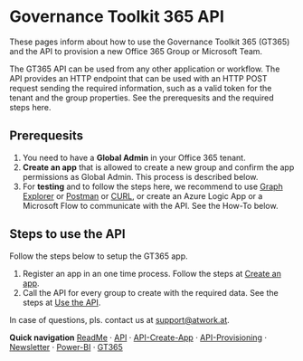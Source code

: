 # Governance Toolkit 365 API

These pages inform about how to use the Governance Toolkit 365 (GT365) and the API to provision a new Office 365 Group or Microsoft Team.

The GT365 API can be used from any other application or workflow. The API provides an HTTP endpoint that can be used with an HTTP POST request sending the required information, such as a valid token for the tenant and the group properties. See the prerequesits and the required steps here.

## Prerequesits

1. You need to have a **Global Admin** in your Office 365 tenant.
2. **Create an app** that is allowed to create a new group and confirm the app permissions as Global Admin. This process is described below.
4. For **testing** and to follow the steps here, we recommend to use [Graph Explorer](http://aka.ms/ge) or [Postman](https://www.getpostman.com/downloads/) or [CURL](https://curl.haxx.se/windows/), or create an Azure Logic App or a Microsoft Flow to communicate with the API. See the How-To below.

## Steps to use the API

Follow the steps below to setup the GT365 app.

1. Register an app in an one time process. Follow the steps at [Create an app](./API-create-app.md).
2. Call the API for every group to create with the required data. See the steps at [Use the API](./API-provisioning.md).

In case of questions, pls. contact us at [support@atwork.at](mailto:support@atwork.at?subject=GT365-API).

**Quick navigation**
[ReadMe](./readme.md) &middot; [API](-/API.md) &middot; [API-Create-App](./API-create-app.md) &middot; [API-Provisioning](./API-provisioning.md) &middot; [Newsletter](./newsletter.md) &middot; [Power-BI](./power-bi.md) &middot; [GT365](https://governancetoolkit365.com/)
